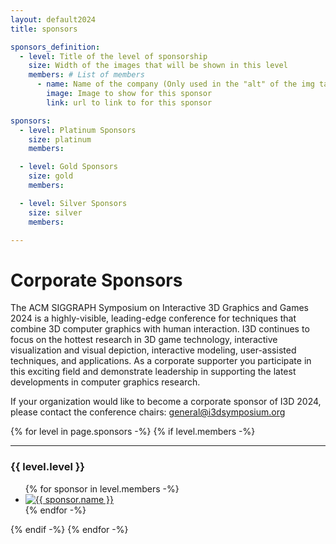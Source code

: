 ```yaml
---
layout: default2024
title: sponsors

sponsors_definition:
  - level: Title of the level of sponsorship
    size: Width of the images that will be shown in this level
    members: # List of members
      - name: Name of the company (Only used in the "alt" of the img tag)
        image: Image to show for this sponsor
        link: url to link to for this sponsor

sponsors:
  - level: Platinum Sponsors
    size: platinum
    members:

  - level: Gold Sponsors
    size: gold
    members:

  - level: Silver Sponsors
    size: silver
    members:

---
```


# Corporate Sponsors

The ACM SIGGRAPH Symposium on Interactive 3D Graphics and Games
2024 is a highly-visible, leading-edge conference for techniques that
combine 3D computer graphics with human interaction. I3D continues to
focus on the hottest research in 3D game technology, interactive
visualization and visual depiction, interactive modeling,
user-assisted techniques, and applications. As a corporate supporter
you participate in this exciting field and demonstrate leadership in
supporting the latest developments in computer graphics research.


If your organization would like to become a corporate sponsor of I3D 2024, please contact the conference chairs: [general@i3dsymposium.org](mailto:general@i3dsymposium.org)
    
<div id="sponsors" class="flex">
    <div class="two-thirds">
        {% for level in page.sponsors -%}
        {% if level.members -%}
        <hr>
        <h3>{{ level.level }}</h3>
        <ul class="sponsors-list sponsors-{{ level.size }}">
        {% for sponsor in level.members -%}
            <li>
                <a href="{{ sponsor.link }}" target="_blank">
                    <img src="img/sponsors/{{ sponsor.image }}" alt="{{ sponsor.name }}">
                </a>
            </li>
        {% endfor -%}
        </ul>
        {% endif -%}
        {% endfor -%}
    </div>
</div>

